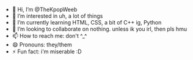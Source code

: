 - 👋 Hi, I’m @TheKpopWeeb
- 👀 I’m interested in uh, a lot of things
- 🌱 I’m currently learning HTML, CSS, a bit of C++ ig, Python
- 💞️ I’m looking to collaborate on nothing. unless ik you irl, then pls hmu
- 📫 How to reach me: don't ^_^
- 😄 Pronouns: they/them
- ⚡ Fun fact: i'm miserable :D

<!---
TheKpopWeeb/TheKpopWeeb is a ✨ special ✨ repository because its `README.md` (this file) appears on your GitHub profile.
You can click the Preview link to take a look at your changes.
--->
